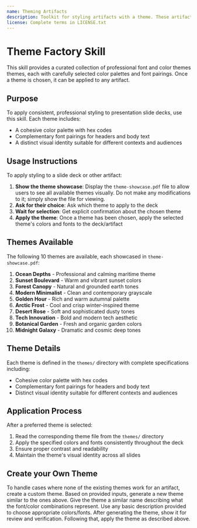 ```yaml
---
name: Theming Artifacts
description: Toolkit for styling artifacts with a theme. These artifacts can be slides, docs, reportings, HTML landing pages, etc. There are 10 pre-set themes with colors/fonts that you can apply to any artifact that has been creating, or can generate a new theme on-the-fly.
license: Complete terms in LICENSE.txt
---
```



# Theme Factory Skill

This skill provides a curated collection of professional font and color themes themes, each with carefully selected color palettes and font pairings. Once a theme is chosen, it can be applied to any artifact.

## Purpose

To apply consistent, professional styling to presentation slide decks, use this skill. Each theme includes:
- A cohesive color palette with hex codes
- Complementary font pairings for headers and body text
- A distinct visual identity suitable for different contexts and audiences

## Usage Instructions

To apply styling to a slide deck or other artifact:

1. **Show the theme showcase**: Display the `theme-showcase.pdf` file to allow users to see all available themes visually. Do not make any modifications to it; simply show the file for viewing.
2. **Ask for their choice**: Ask which theme to apply to the deck
3. **Wait for selection**: Get explicit confirmation about the chosen theme
4. **Apply the theme**: Once a theme has been chosen, apply the selected theme's colors and fonts to the deck/artifact

## Themes Available

The following 10 themes are available, each showcased in `theme-showcase.pdf`:

1. **Ocean Depths** - Professional and calming maritime theme
2. **Sunset Boulevard** - Warm and vibrant sunset colors
3. **Forest Canopy** - Natural and grounded earth tones
4. **Modern Minimalist** - Clean and contemporary grayscale
5. **Golden Hour** - Rich and warm autumnal palette
6. **Arctic Frost** - Cool and crisp winter-inspired theme
7. **Desert Rose** - Soft and sophisticated dusty tones
8. **Tech Innovation** - Bold and modern tech aesthetic
9. **Botanical Garden** - Fresh and organic garden colors
10. **Midnight Galaxy** - Dramatic and cosmic deep tones

## Theme Details

Each theme is defined in the `themes/` directory with complete specifications including:
- Cohesive color palette with hex codes
- Complementary font pairings for headers and body text
- Distinct visual identity suitable for different contexts and audiences

## Application Process

After a preferred theme is selected:
1. Read the corresponding theme file from the `themes/` directory
2. Apply the specified colors and fonts consistently throughout the deck
3. Ensure proper contrast and readability
4. Maintain the theme's visual identity across all slides

## Create your Own Theme
To handle cases where none of the existing themes work for an artifact, create a custom theme. Based on provided inputs, generate a new theme similar to the ones above. Give the theme a similar name describing what the font/color combinations represent. Use any basic description provided to choose appropriate colors/fonts. After generating the theme, show it for review and verification. Following that, apply the theme as described above.
